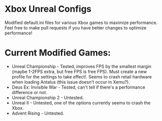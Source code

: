 # Xbox Unreal Configs
Modified default.ini files for various Xbox games to maximize performance. Feel free to make pull requests if you have better changes to optimize performance!

# Current Modified Games:
- Unreal Championship - Tested, improves FPS by the smallest margin (maybe 1-2FPS extra, but free FPS is free FPS). Must create a new profile for the settings to take effect!. Seems to crash retail hardware when loading Antalus (this issue doesn't occur in Xemu?).
- Deus Ex: Invisible War - Tested, can't tell if there's a performance difference or not.
- Unreal Championship 2 - Untested.
- Unreal II - Untested, one of the options currently seems to crash the Xbox.
- Advent Rising - Untested.
